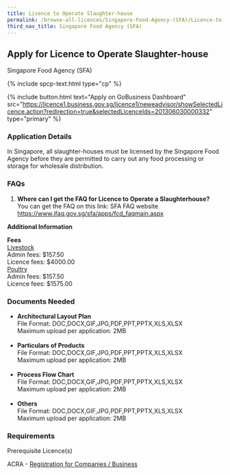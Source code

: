 ```yaml
---
title: Licence to Operate Slaughter-house
permalink: /browse-all-licences/Singapore-Food-Agency-(SFA)/Licence-to-Operate-Slaughter-house
third_nav_title: Singapore Food Agency (SFA)
---
```


## Apply for Licence to Operate Slaughter-house

Singapore Food Agency (SFA)

{% include spcp-text.html type="cp" %}

{% include button.html text="Apply on GoBusiness Dashboard" src="https://licence1.business.gov.sg/licence1/neweadvisor/showSelectedLicence.action?redirection=true&selectedLicenceIds=201306030000332" type="primary" %}

### Application Details

<p>In Singapore, all slaughter-houses must be licensed by the Singapore Food Agency before they are permitted to carry out any food processing or storage for wholesale distribution.</p>
 <h3>FAQs</h3>
 <ol>
 <li><strong>Where can I get the FAQ for Licence to Operate a Slaughterhouse?</strong> <br />You can get the FAQ on this link: SFA FAQ website <a href="https://www.ifaq.gov.sg/sfa/apps/fcd_faqmain.aspx" target="_blank" rel="noopener">https://www.ifaq.gov.sg/sfa/apps/fcd_faqmain.aspx</a></li>
 </ol>

**Additional Information**

<p><strong>Fees</strong><br><span style="text-decoration: underline;">Livestock</span><br />Admin fees: $157.50<br />Licence fees: $4000.00<br><span style="text-decoration: underline;">Poultry</span><br />Admin fees: $157.50<br />Licence fees: $1575.00</p>

### Documents Needed

<ul>
 <li><strong>Architectural Layout Plan</strong><br />File Format: DOC,DOCX,GIF,JPG,PDF,PPT,PPTX,XLS,XLSX<br />Maximum upload per application: 2MB<br /><br /></li>
 <li><strong>Particulars of Products<br /></strong>File Format: DOC,DOCX,GIF,JPG,PDF,PPT,PPTX,XLS,XLSX<br />Maximum upload per application: 2MB<br /><br /></li>
 <li><strong>Process Flow Chart</strong><br />File Format: DOC,DOCX,GIF,JPG,PDF,PPT,PPTX,XLS,XLSX<br />Maximum upload per application: 2MB<br /><br /></li>
 <li><strong>Others</strong><br />File Format: DOC,DOCX,GIF,JPG,PDF,PPT,PPTX,XLS,XLSX<br />Maximum upload per application: 2MB</li>
 </ul>

### Requirements

<p>Prerequisite Licence(s)</p>
 <p>ACRA - <a href="https://licence1.business.gov.sg/licence1/neweadvisor/showSelectedLicence.action?redirection=true&selectedLicenceIds=201301080000175" target="_blank" rel="noopener">Registration for Companies / Business</a></p>

